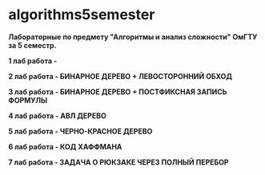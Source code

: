 # algorithms5semester
**Лабораторные по предмету "Алгоритмы и анализ сложности" ОмГТУ за 5 семестр.**

**1 лаб работа -**

**2 лаб работа - БИНАРНОЕ ДЕРЕВО + ЛЕВОСТОРОННИЙ ОБХОД**

**3 лаб работа - БИНАРНОЕ ДЕРЕВО + ПОСТФИКСНАЯ ЗАПИСЬ ФОРМУЛЫ**

**4 лаб работа - АВЛ ДЕРЕВО**

**5 лаб работа - ЧЕРНО-КРАСНОЕ ДЕРЕВО**

**6 лаб работа - КОД ХАФФМАНА**

**7 лаб работа - ЗАДАЧА О РЮКЗАКЕ ЧЕРЕЗ ПОЛНЫЙ ПЕРЕБОР**

